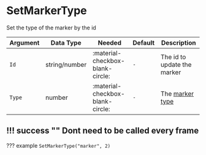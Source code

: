 # SetMarkerType
Set the type of the marker by the id

| Argument              | Data Type                            | Needed                    | Default         | Description
| ----------------------| ------------------------------------ | ------------------------- |-----------------|-------------
| `Id`                | string/number | :material-checkbox-blank-circle: | `-` | The id to update the marker
| `Type`                | number | :material-checkbox-blank-circle: | `-` | The [marker type](https://docs.fivem.net/docs/game-references/markers/)
    
!!! success ""
    Dont need to be called every frame
---
??? example
    ```
    SetMarkerType("marker", 2)
    ```